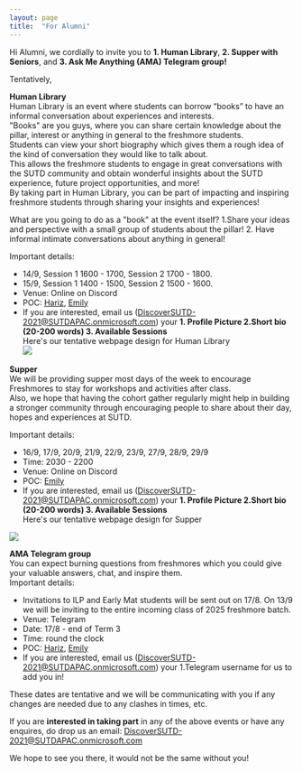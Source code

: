 ```yaml
---
layout: page
title:  "For Alumni"
---
```



Hi Alumni, we cordially to invite you to <b>1. Human Library</b>, <b>2. Supper with Seniors</b>, and <b>3. Ask Me Anything (AMA) Telegram group!</b>
<br>

Tentatively, <br>

<b>Human Library</b> <br>
Human Library is an event where students can borrow “books” to have an informal conversation about experiences and interests.<br> "Books" are you guys, where you can share certain knowledge about the pillar, interest or anything in general to the freshmore students. <br>Students can view your short biography which gives them a rough idea of the kind of conversation they would like to talk about. <br>This allows the freshmore students to engage in great conversations with the SUTD community and obtain wonderful insights about the SUTD experience, future project opportunities, and more!<br>
By taking part in Human Library, you can be part of impacting and inspiring freshmore students through sharing your insights and experiences!<br>

What are you going to do as a "book" at the event itself? 1.Share your ideas and perspective with a small group of students about the pillar! 2. Have informal intimate conversations about anything in general!

Important details:<br>
- 14/9, Session 1 1600 - 1700, Session 2 1700 - 1800.
- 15/9, Session 1 1400 - 1500, Session 2 1500 - 1600.
- Venue: Online on Discord 
- POC: [Hariz](https://t.me/wtvml), [Emily](https://t.me/jhonbook123)
- If you are interested, email us (DiscoverSUTD-2021@SUTDAPAC.onmicrosoft.com) your <b>1. Profile Picture 2.Short bio (20-200 words) 3. Available Sessions</b> <br>
Here's our tentative webpage design for Human Library <br>
![](https://i.imgur.com/Y9djpC8.png)


<b>Supper</b> <br>
We will be providing supper most days of the week to encourage Freshmores to stay for workshops and activities after class.<br> Also, we hope that having the cohort gather regularly might help in building a stronger community through encouraging people to share about their day, hopes and experiences at SUTD.<br>

Important details:<br>
- 16/9, 17/9, 20/9, 21/9, 22/9, 23/9, 27/9, 28/9, 29/9
- Time: 2030 - 2200
- Venue: Online on Discord
- POC: [Emily](https://t.me/jhonbook123)
- If you are interested, email us (DiscoverSUTD-2021@SUTDAPAC.onmicrosoft.com) your <b>1. Profile Picture 2.Short bio (20-200 words) 3. Available Sessions</b>  <br>
Here's our tentative webpage design for Supper <br>

![](https://i.imgur.com/uhlGJ5C.png)

<b>AMA Telegram group</b><br>
You can expect burning questions from freshmores which you could give your valuable answers, chat, and  inspire them.<br>
Important details:<br>

- Invitations to ILP and Early Mat students will be sent out on 17/8. On 13/9 we will be inviting to the entire incoming class of 2025 freshmore batch.
- Venue: Telegram
- Date: 17/8 - end of Term 3
- Time: round the clock
- POC: [Hariz](https://t.me/wtvml), [Emily](https://t.me/jhonbook123)
-  If you are interested, email us (DiscoverSUTD-2021@SUTDAPAC.onmicrosoft.com) your 1.Telegram username for us to add you in!

 These dates are tentative and we will be communicating with you if any changes are needed due to any clashes in times, etc.
<br>

If you are <b>interested in taking part</b> in any of the above events or have any enquires, do drop us an email: DiscoverSUTD-2021@SUTDAPAC.onmicrosoft.com <br>

We hope to see you there, it would not be the same without you!




